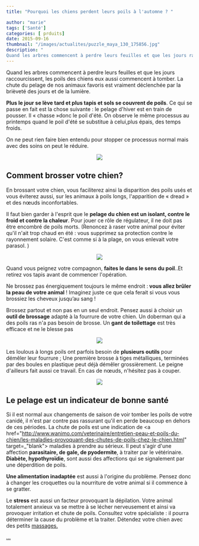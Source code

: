 ```yaml
---
title: "Pourquoi les chiens perdent leurs poils à l'automne ? "

author: "marie"
tags: ['Santé']
categories: [ prduits]
date: 2015-09-16
thumbnail: "/images/actualites/puzzle_maya_130_175856.jpg"
description: "
Quand les arbres commencent à perdre leurs feuilles et que les jours raccourcissent, les poils des chiens eux aussi commencent à tomber. La chute du pelage de nos animaux favoris est vraiment déclenchée par la brièveté des jours et de la lumière."
---
```



Quand les arbres commencent à perdre leurs feuilles et que les jours raccourcissent, les poils des chiens eux aussi commencent à tomber. La chute du pelage de nos animaux favoris est vraiment déclenchée par la brièveté des jours et de la lumière.

<b>Plus le jour se lève tard et plus tapis et sols se couvrent de poils</b>. Ce qui se passe en fait est la chose suivante : le pelage d'hiver est en train de pousser. Il « chasse »donc le poil d'été. On observe le même processus au printemps quand le poil d'été se substitue à celui,plus épais, des temps froids.

On ne peut rien faire bien entendu pour stopper ce processus normal mais avec des soins on peut le réduire.







<p align="center"><img src= "/images/actualites/puzzle_maya_130_175856.jpg"></p>




## Comment brosser votre chien? ##

En brossant votre chien, vous faciliterez ainsi la disparition des poils usés et vous éviterez aussi, sur les animaux à poils longs, l'apparition de « dread » et des nœuds inconfortables.

Il faut bien garder à l'esprit que le <b>pelage du chien est un isolant, contre le froid et contre la chaleur</b>. Pour jouer ce rôle de régulateur, il ne doit pas être encombré de poils morts. (Renoncez à raser votre animal pour éviter qu'il n'ait trop chaud en été : vous supprimez sa protection contre le rayonnement solaire. C'est comme si à la plage, on vous enlevait votre parasol. )



<p align= "center"><img src= "/images/actualites/photo_chien_de_traineau_03.jpg"</p>

Quand vous peignez votre compagnon, <b>faites le dans le sens du poil</b>..Et retirez vos tapis avant de commencer l'opération.


Ne brossez pas énergiquement toujours le même endroit :<b> vous allez brûler la peau de votre animal</b> ! Imaginez juste ce que cela ferait si vous vous brossiez les cheveux jusqu’au sang !

Brossez partout et non pas en un seul endroit. Pensez aussi à choisir un <b>outil de brossage</b> adapté à la fourrure de votre chien. Un doberman qui a des poils ras n'a pas besoin de brosse. Un <b>gant de toilettage</b> est très efficace et ne le blesse pas

<p align= "center"><img src= "/images/actualites/gant-toilettage-chiens-chats.jpg"</p>

Les loulous à longs poils ont parfois besoin de <b>plusieurs outils</b> pour démêler leur fourrure ; Une première brosse à tiges métalliques, terminées par des boules en plastique peut déjà démêler grossièrement. Le peigne d'ailleurs fait aussi ce travail.
En cas de nœuds, n'hésitez pas à couper.

<p align ="center"><img src="/images/actualites/How-to-Brush-Mats-Out-Of-Dog-Hair-400x249.jpg"</p>


## Le pelage est un indicateur de bonne santé ##


Si il est normal aux changements de saison de voir tomber les poils de votre canidé, il n'est par contre pas rassurant qu'il en perde beaucoup en dehors de ces périodes.
La chute de poils est une indication de <a href="http://www.wanimo.com/veterinaire/entretien-peau-et-poils-du-chien/les-maladies-provoquant-des-chutes-de-poils-chez-le-chien.html" target=_"blank"> maladies </a> à prendre au sérieux. Il peut s'agir d'une affection <b>parasitaire, de gale, de pyodermite</b>, à traiter par le vétérinaire. <b>Diabète, hypothyroïdie</b>, sont aussi des affections qui se signalement par une déperdition de poils.

<b>Une alimentation inadaptée</b> est aussi à l'origine du problème. Pensez donc à changer les croquettes ou la nourriture de votre animal si il commence à se gratter.

Le <b>stress</b> est aussi un facteur provoquant la dépilation. Votre animal totalement anxieux va se mettre à se lécher nerveusement et ainsi va provoquer irritation et chute de poils.
Consultez votre spécialiste : il pourra déterminer la cause du problème et la traiter. Détendez votre chien avec des petits <a href="http://www.chien-calme.com/actualites/massage_pour_chiens/"> massages.</p>...


